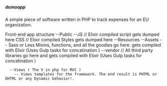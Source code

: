 ##### demoapp

A simple piece of software written in PHP to track expenses for an EU organization.

   Front-end app structure
      --Public
        --JS
          // Elixir compiled script gets dumped here
        CSS
          // Elixir compiled Styles gets dumped here
      --Resources
        --Assets
          -- Sass or Less Mixins, functions, and all the goodies go here. gets compiled with Elixir (Uses Gulp tasks for concatination )
        --vendor
          // All third party libraries go here and gets compiled with Elixir (Uses Gulp tasks for concatination )
      
      --Views ( The V in php for MVC )
        -- Views templates for the framework. The end result is PHTML or DHTML or any Dynamic behavior!.
        
        
  
